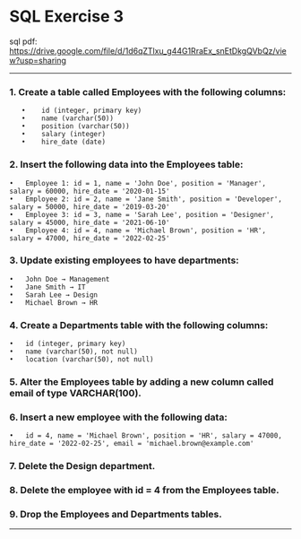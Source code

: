 # SQL Exercise 3

sql pdf: https://drive.google.com/file/d/1d6qZTlxu_g44G1RraEx_snEtDkgQVbQz/view?usp=sharing

---

### 1. Create a table called Employees with the following columns:
       •	id (integer, primary key)
       •	name (varchar(50))
       •	position (varchar(50))
       •	salary (integer)
       •	hire_date (date)

### 2. Insert the following data into the Employees table:
	•	Employee 1: id = 1, name = 'John Doe', position = 'Manager', salary = 60000, hire_date = '2020-01-15'
	•	Employee 2: id = 2, name = 'Jane Smith', position = 'Developer', salary = 50000, hire_date = '2019-03-20'
	•	Employee 3: id = 3, name = 'Sarah Lee', position = 'Designer', salary = 45000, hire_date = '2021-06-10'
	•	Employee 4: id = 4, name = 'Michael Brown', position = 'HR', salary = 47000, hire_date = '2022-02-25'
 
### 3. Update existing employees to have departments:
	•	John Doe → Management
	•	Jane Smith → IT
	•	Sarah Lee → Design
	•	Michael Brown → HR
 
### 4. Create a Departments table with the following columns:
	•	id (integer, primary key)
	•	name (varchar(50), not null)
	•	location (varchar(50), not null)
 
### 5. Alter the Employees table by adding a new column called email of type VARCHAR(100).

### 6. Insert a new employee with the following data:
	•	id = 4, name = 'Michael Brown', position = 'HR', salary = 47000, hire_date = '2022-02-25', email = 'michael.brown@example.com'

### 7. Delete the Design department.

### 8. Delete the employee with id = 4 from the Employees table.

### 9. Drop the Employees and Departments tables.

---



 
